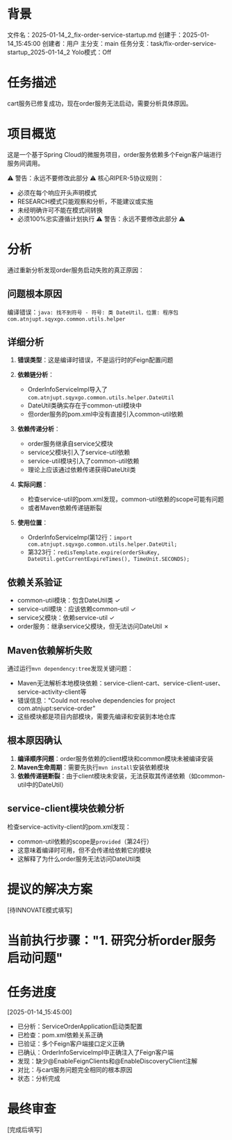 # 背景
文件名：2025-01-14_2_fix-order-service-startup.md
创建于：2025-01-14_15:45:00
创建者：用户
主分支：main
任务分支：task/fix-order-service-startup_2025-01-14_2
Yolo模式：Off

# 任务描述
cart服务已修复成功，现在order服务无法启动，需要分析具体原因。

# 项目概览
这是一个基于Spring Cloud的微服务项目，order服务依赖多个Feign客户端进行服务间调用。

⚠️ 警告：永远不要修改此部分 ⚠️
核心RIPER-5协议规则：
- 必须在每个响应开头声明模式
- RESEARCH模式只能观察和分析，不能建议或实施
- 未经明确许可不能在模式间转换
- 必须100%忠实遵循计划执行
⚠️ 警告：永远不要修改此部分 ⚠️

# 分析
通过重新分析发现order服务启动失败的真正原因：

## 问题根本原因
编译错误：`java: 找不到符号 - 符号: 类 DateUtil，位置: 程序包 com.atnjupt.sqyxgo.common.utils.helper`

## 详细分析
1. **错误类型**：这是编译时错误，不是运行时的Feign配置问题

2. **依赖链分析**：
   - OrderInfoServiceImpl导入了`com.atnjupt.sqyxgo.common.utils.helper.DateUtil`
   - DateUtil类确实存在于common-util模块中
   - 但order服务的pom.xml中没有直接引入common-util依赖

3. **依赖传递分析**：
   - order服务继承自service父模块
   - service父模块引入了service-util依赖
   - service-util模块引入了common-util依赖
   - 理论上应该通过依赖传递获得DateUtil类

4. **实际问题**：
   - 检查service-util的pom.xml发现，common-util依赖的scope可能有问题
   - 或者Maven依赖传递链断裂

5. **使用位置**：
   - OrderInfoServiceImpl第12行：`import com.atnjupt.sqyxgo.common.utils.helper.DateUtil;`
   - 第323行：`redisTemplate.expire(orderSkuKey, DateUtil.getCurrentExpireTimes(), TimeUnit.SECONDS);`

## 依赖关系验证
- common-util模块：包含DateUtil类 ✓
- service-util模块：应该依赖common-util ✓
- service父模块：依赖service-util ✓
- order服务：继承service父模块，但无法访问DateUtil ✗

## Maven依赖解析失败
通过运行`mvn dependency:tree`发现关键问题：
- Maven无法解析本地模块依赖：service-client-cart、service-client-user、service-activity-client等
- 错误信息："Could not resolve dependencies for project com.atnjupt:service-order"
- 这些模块都是项目内部模块，需要先编译和安装到本地仓库

## 根本原因确认
1. **编译顺序问题**：order服务依赖的client模块和common模块未被编译安装
2. **Maven生命周期**：需要先执行`mvn install`安装依赖模块
3. **依赖传递链断裂**：由于client模块未安装，无法获取其传递依赖（如common-util中的DateUtil）

## service-client模块依赖分析
检查service-activity-client的pom.xml发现：
- common-util依赖的scope是`provided`（第24行）
- 这意味着编译时可用，但不会传递给依赖它的模块
- 这解释了为什么order服务无法访问DateUtil类

# 提议的解决方案
[待INNOVATE模式填写]

# 当前执行步骤："1. 研究分析order服务启动问题"

# 任务进度
[2025-01-14_15:45:00]
- 已分析：ServiceOrderApplication启动类配置
- 已检查：pom.xml依赖关系正确
- 已验证：多个Feign客户端接口定义正确
- 已确认：OrderInfoServiceImpl中正确注入了Feign客户端
- 发现：缺少@EnableFeignClients和@EnableDiscoveryClient注解
- 对比：与cart服务问题完全相同的根本原因
- 状态：分析完成

# 最终审查
[完成后填写]
